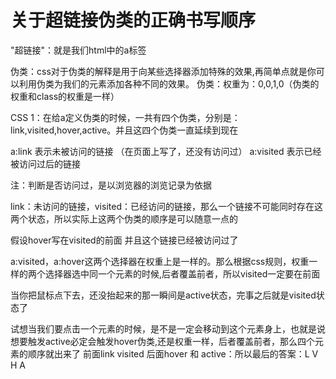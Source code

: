 # 关于超链接伪类的正确书写顺序

"超链接"：就是我们html中的a标签

伪类：css对于伪类的解释是用于向某些选择器添加特殊的效果,再简单点就是你可以利用伪类为我们的元素添加各种不同的效果。
伪类：权重为：0,0,1,0（伪类的权重和class的权重是一样）

CSS 1：在给a定义伪类的时候，一共有四个伪类，分别是：link,visited,hover,active。并且这四个伪类一直延续到现在


a:link 表示未被访问的链接 （在页面上写了，还没有访问过）
a:visited 表示已经被访问过后的链接


注：判断是否访问过，是以浏览器的浏览记录为依据

link：未访问的链接，visited：已经访问的链接，那么一个链接不可能同时存在这两个状态，所以实际上这两个伪类的顺序是可以随意一点的

假设hover写在visited的前面 并且这个链接已经被访问过了

a:visited，a:hover这两个选择器在权重上是一样的。那么根据css规则，权重一样的两个选择器选中同一个元素的时候,后者覆盖前者，所以visited一定要在前面

当你把鼠标点下去，还没抬起来的那一瞬间是active状态，完事之后就是visited状态了

试想当我们要点击一个元素的时候，是不是一定会移动到这个元素身上，也就是说想要触发active必定会触发hover伪类,还是权重一样，后者覆盖前者，那么四个元素的顺序就出来了  前面link visited   后面hover 和 active：所以最后的答案：L V H A
